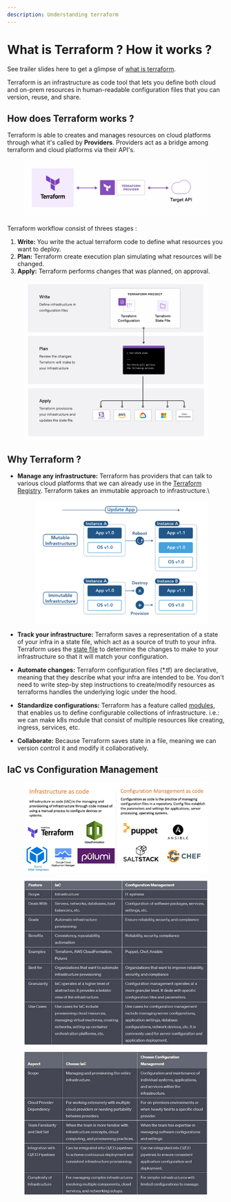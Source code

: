 ```yaml
---
description: Understanding terraform
---
```


# What is Terraform ? How it works ?

See trailer slides here to get a glimpse of [what is terraform](https://docs.google.com/presentation/d/1poFdfipf6qKC6WHynNGjUyE9SQ-TqgHG2O5vrljjgBo/edit?usp=sharing).

Terraform is an infrastructure as code tool that lets you define both cloud and on-prem resources in human-readable configuration files that you can version, reuse, and share.

## How does Terraform works ?

Terraform is able to creates and manages resources on cloud platforms through what it's called by **Providers**. Providers act as a bridge among terraform and cloud platforms via their API's.

<figure><img src=".gitbook/assets/image (2).png" alt=""><figcaption></figcaption></figure>

Terraform workflow consist of threes stages :&#x20;

1. **Write:** You write the actual terraform code to define what resources you want to deploy.
2. **Plan:**  Terraform create execution plan simulating what resources will be changed.
3. **Apply:** Terraform performs changes that was planned, on approval.

<figure><img src=".gitbook/assets/image (1) (1) (1).png" alt=""><figcaption></figcaption></figure>

## Why Terraform ?

*   **Manage any infrastructure:** Terraform has providers that can talk to various cloud platforms that we can already use in the [Terraform Registry](https://registry.terraform.io/). Terraform takes an immutable approach to infrastructure.\


    <figure><img src=".gitbook/assets/image (2) (1).png" alt=""><figcaption></figcaption></figure>
* **Track your infrastructure:** Terraform saves a representation of a state of your infra in a state file, which act as a source of truth to your infra. Terraform uses the [state file](https://developer.hashicorp.com/terraform/language/state) to determine the changes to make to your infrastructure so that it will match your configuration.
* **Automate changes:** Terraform configuration files (\*.tf) are declarative, meaning that they describe what your infra are intended to be. You don't need to write step-by step instructions to create/modify resources as terraforms handles the underlying logic under the hood.
* **Standardize configurations:** Terraform has a feature called [modules](https://developer.hashicorp.com/terraform/language/modules), that enables us to define configurable collections of infrastructure. i.e.:  we can make k8s module that consist of multiple resources like creating, ingress, services, etc.
* **Collaborate:** Because Terraform saves state in a file, meaning we can version control it and modify it collaboratively.

## IaC vs Configuration Management <a href="#id-7612" id="id-7612"></a>

<figure><img src=".gitbook/assets/image (3).png" alt=""><figcaption></figcaption></figure>

<figure><img src=".gitbook/assets/image (4).png" alt=""><figcaption></figcaption></figure>

<figure><img src=".gitbook/assets/image (5).png" alt=""><figcaption></figcaption></figure>
